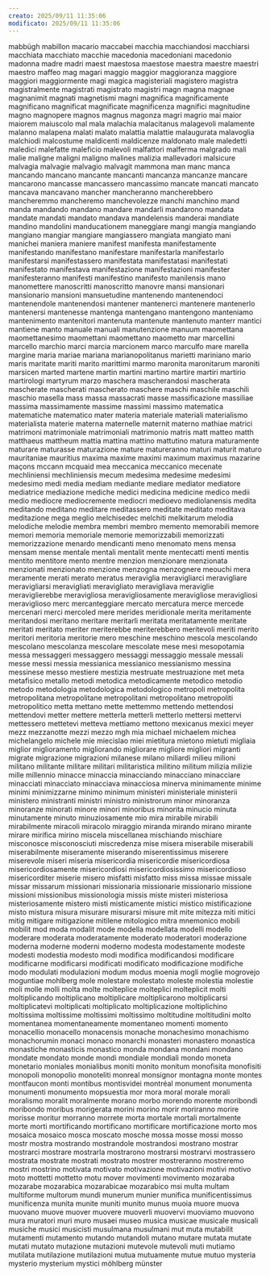 ```yaml
---
creato: 2025/09/11 11:35:06
modificato: 2025/09/11 11:35:06
---
```

mabbügh
mabillon
macario
maccabei
macchia
macchiandosi
macchiarsi
macchiata
macchiato
macchie
macedonia
macedoniani
macedonio
madonna
madre
madri
maest
maestosa
maestose
maestra
maestre
maestri
maestro
maffeo
mag
magari
maggio
maggior
maggioranza
maggiore
maggiori
maggiormente
magi
magica
magisteriali
magistero
magistra
magistralmente
magistrati
magistrato
magistri
magn
magna
magnae
magnanimit
magnati
magnetismi
magni
magnifica
magnificamente
magnificano
magnificat
magnificate
magnificenza
magnifici
magnitudine
magno
magnopere
magnos
magnus
magonza
magri
magrio
mai
maior
maiorem
maiuscolo
mal
mala
malachia
malacitanus
malagevoli
malamente
malanno
malapena
malati
malato
malattia
malattie
malaugurata
malavoglia
malchiodi
malcostume
maldicenti
maldicenze
maldonato
male
maledetti
maledici
malefatte
maleficio
malevoli
malfattori
malferma
malgrado
mali
malie
maligne
maligni
maligno
malines
malizia
mallevadori
malsicure
malvagia
malvagie
malvagio
malvagit
mammona
man
manc
manca
mancando
mancano
mancante
mancanti
mancanza
mancanze
mancare
mancarono
mancasse
mancassero
mancassimo
mancate
mancati
mancato
mancava
mancavano
mancher
mancheranno
mancherebbero
mancheremmo
mancheremo
manchevolezze
manchi
manchino
mand
manda
mandando
mandano
mandare
mandarli
mandarono
mandata
mandate
mandati
mandato
mandava
mandelensis
manderai
mandiate
mandino
mandolini
manducationem
maneggiare
mangi
mangia
mangiando
mangiano
mangiar
mangiare
mangiassero
mangiata
mangiato
mani
manichei
maniera
maniere
manifest
manifesta
manifestamente
manifestando
manifestano
manifestare
manifestarla
manifestarlo
manifestarsi
manifestassero
manifestata
manifestatasi
manifestati
manifestato
manifestava
manifestazione
manifestazioni
manifester
manifesteranno
manifesti
manifestino
manifesto
manilensis
mano
manomettere
manoscritti
manoscritto
manovre
mansi
mansionari
mansionario
mansioni
mansuetudine
mantenendo
mantenendoci
mantenendole
mantenendosi
mantener
mantenerci
mantenere
mantenerlo
mantenersi
mantenesse
mantenga
mantengano
mantengono
manteniamo
mantenimento
mantenitori
mantenuta
mantenute
mantenuto
manterr
mantici
mantiene
manto
manuale
manuali
manutenzione
manuum
maomettana
maomettanesimo
maomettani
maomettano
maometto
mar
marcellini
marcello
marchio
marci
marcia
marcionem
marco
marculfo
mare
marella
margine
maria
mariae
mariana
marianopolitanus
marietti
mariniano
mario
maris
maritate
mariti
marito
marittimi
marmo
maronita
maronitarum
maroniti
marsicen
marted
martene
martin
martini
martino
martire
martiri
martirio
martirologi
martyrum
marzo
maschera
mascherandosi
mascherata
mascherate
mascherati
mascherato
maschere
maschi
maschile
maschili
maschio
masella
mass
massa
massacrati
masse
massificazione
massiliae
massima
massimamente
massime
massimi
massimo
matematica
matematiche
matematico
mater
materia
materiale
materiali
materialismo
materialista
materie
materna
maternelle
maternit
materno
mathiae
matrici
matrimoni
matrimoniale
matrimoniali
matrimonio
matris
matt
matteo
matth
matthaeus
mattheum
mattia
mattina
mattino
mattutino
matura
maturamente
maturare
maturasse
maturazione
mature
matureranno
maturi
maturit
maturo
mauritaniae
mauritius
maxima
maxime
maximi
maximum
maximus
mazarine
maçons
mccann
mcquaid
mea
meccanica
meccanico
mecenate
mechliniensi
mechliniensis
mecum
medesima
medesime
medesimi
medesimo
medi
media
mediam
mediante
mediare
mediator
mediatore
mediatrice
mediazione
mediche
medici
medicina
medicine
medico
medii
medio
mediocre
mediocremente
mediocri
medioevo
mediolanensis
medita
meditando
meditano
meditare
meditassero
meditate
meditato
meditava
meditazione
mega
meglio
melchisedec
melchiti
melkitarum
melodia
melodiche
melodie
membra
membri
membro
memento
memorabili
memore
memori
memoria
memoriale
memorie
memorizzabili
memorizzati
memorizzazione
menardo
mendicanti
meno
menomato
mens
mensa
mensam
mense
mentale
mentali
mentalit
mente
mentecatti
menti
mentis
mentito
mentitore
mento
mentre
menzion
menzionare
menzionata
menzionati
menzionato
menzione
menzogna
menzognere
meouchi
mera
meramente
merati
merato
meratus
meraviglia
meravigliarci
meravigliare
meravigliarsi
meravigliati
meravigliato
meravigliava
meraviglie
meraviglierebbe
meravigliosa
meravigliosamente
meravigliose
meravigliosi
meraviglioso
merc
mercanteggiare
mercato
mercatura
merce
mercede
mercenari
merci
mercoled
mere
merides
meridionale
merita
meritamente
meritandosi
meritano
meritare
meritarli
meritata
meritatamente
meritate
meritati
meritato
meriter
meriterebbe
meriterebbero
meritevoli
meriti
merito
meritori
meritoria
meritorie
mero
meschine
meschino
mescola
mescolando
mescolano
mescolanza
mescolare
mescolate
mese
mesi
mesopotamia
messa
messaggeri
messaggero
messaggi
messaggio
messale
messali
messe
messi
messia
messianica
messianico
messianismo
messina
messinese
messo
mestiere
mestizia
mestruate
mestruazione
met
meta
metafisico
metallo
metodi
metodica
metodicamente
metodico
metodio
metodo
metodologia
metodologica
metodologico
metropoli
metropolita
metropolitana
metropolitane
metropolitani
metropolitano
metropoliti
metropolitico
metta
mettano
mette
mettemmo
mettendo
mettendosi
mettendovi
metter
mettere
metterla
metterli
metterlo
mettersi
mettervi
mettessero
mettetevi
metteva
mettiamo
mettono
mexicanus
mexici
meyer
mezz
mezzanotte
mezzi
mezzo
mgh
mia
michael
michaelem
michea
michelangelo
michele
mie
miecislao
miei
mietitura
mietono
mietuti
migliaia
miglior
miglioramento
migliorando
migliorare
migliore
migliori
migranti
migrate
migrazione
migrazioni
milanese
milano
miliardi
milieu
milioni
militano
militante
militare
militari
militaristica
militino
militum
milizia
milizie
mille
millennio
minacce
minaccia
minacciando
minacciano
minacciare
minacciati
minacciato
minacciava
minacciosa
minerva
minimamente
minime
minimi
minimizzarne
minimo
minimum
ministeri
ministeriale
ministerii
ministero
ministranti
ministri
ministro
ministrorum
minor
minoranza
minoranze
minorati
minore
minori
minoribus
minorita
minucio
minuta
minutamente
minuto
minuziosamente
mio
mira
mirabile
mirabili
mirabilmente
miracoli
miracolo
miraggio
miranda
mirando
mirano
mirante
mirare
mirifica
mirino
miscela
miscellanea
mischiando
mischiare
misconosce
misconosciuti
miscredenza
mise
misera
miserabile
miserabili
miserabilmente
miseramente
miserando
miserentissimus
miserere
miserevole
miseri
miseria
misericordia
misericordie
misericordiosa
misericordiosamente
misericordiosi
misericordiosissimo
misericordioso
misericorditer
miserie
misero
misfatti
misfatto
miss
missa
missae
missale
missar
missarum
missionari
missionaria
missionarie
missionario
missione
missioni
missionibus
missionologia
missis
miste
misteri
misteriosa
misteriosamente
mistero
misti
misticamente
mistici
mistico
mistificazione
misto
mistura
misura
misurare
misurarsi
misure
mit
mite
mitezza
miti
mitici
mitig
mitigare
mitigazione
mitilene
mitologico
mitra
mnemonico
mobili
mobilit
mod
moda
modalit
mode
modella
modellata
modelli
modello
moderare
moderata
moderatamente
moderato
moderatori
moderazione
moderna
moderne
moderni
moderno
modesta
modestamente
modeste
modesti
modestia
modesto
modi
modifica
modificandosi
modificare
modificarne
modificarsi
modificati
modificato
modificazione
modifiche
modo
modulati
modulazioni
modum
modus
moenia
mogli
moglie
mogrovejo
moguntiae
mohlberg
mole
molestare
molestato
moleste
molestia
molestie
moli
molle
molli
molta
molte
molteplice
molteplici
molteplicit
molti
moltiplicando
moltiplicano
moltiplicare
moltiplicarono
moltiplicarsi
moltiplicatevi
moltiplicati
moltiplicato
moltiplicazione
moltiplichino
moltissima
moltissime
moltissimi
moltissimo
moltitudine
moltitudini
molto
momentanea
momentaneamente
momentaneo
momenti
momento
monacellio
monacello
monacensis
monache
monachesimo
monachismo
monachorumin
monaci
monaco
monarchi
monasteri
monastero
monastica
monastiche
monasticis
monastico
monda
mondana
mondani
mondano
mondate
mondato
monde
mondi
mondiale
mondiali
mondo
moneta
monetario
moniales
monialibus
moniti
monito
monitum
monofisita
monofisiti
monopoli
monopolio
monoteliti
monreal
monsignor
montagna
monte
montes
montfaucon
monti
montibus
montisvidei
montréal
monument
monumenta
monumenti
monumento
mopsuestia
mor
mora
moral
morale
morali
moralismo
moralit
moralmente
morano
morbo
morendo
morente
moribondi
moribondo
moribus
morigerata
morini
morino
morir
moriranno
morire
morisse
moritur
morranno
morrete
morta
mortale
mortali
mortalmente
morte
morti
mortificando
mortificano
mortificare
mortificazione
morto
mos
mosaica
mosaico
mosca
moscato
mosche
mossa
mosse
mossi
mosso
mostr
mostra
mostrando
mostrandole
mostrandosi
mostrano
mostrar
mostrarci
mostrare
mostrarla
mostrarono
mostrarsi
mostrarvi
mostrassero
mostrata
mostrate
mostrati
mostrato
mostrer
mostreranno
mostreremo
mostri
mostrino
motivata
motivato
motivazione
motivazioni
motivi
motivo
moto
mottetti
mottetto
motu
mover
movimenti
movimento
mozaraba
mozarabe
mozarabica
mozarabicae
mozarabico
msi
multa
multam
multiforme
multorum
mundi
munerum
munier
munifica
munificentissimus
munificenza
munita
munite
muniti
munito
munus
muoia
muore
muova
muovano
muove
muover
muovere
muoverli
muovervi
muoviamo
muovono
mura
muratori
muri
muro
musaei
museo
musica
musicae
musicale
musicali
musiche
musici
musicisti
musulmana
musulmani
mut
muta
mutabilit
mutamenti
mutamento
mutando
mutandoli
mutano
mutare
mutata
mutate
mutati
mutato
mutazione
mutazioni
mutevole
mutevoli
muti
mutiamo
mutilata
mutilazione
mutilazioni
mutua
mutuamente
mutue
mutuo
mysteria
mysterio
mysterium
mystici
möhlberg
münster